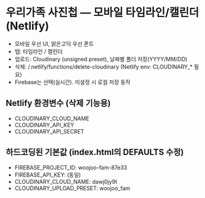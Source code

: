 
# 우리가족 사진첩 — 모바일 타임라인/캘린더 (Netlify)

- 모바일 우선 UI, 맑은고딕 우선 폰트
- 탭: 타임라인 / 캘린더
- 업로드: Cloudinary (unsigned preset), 날짜별 폴더 저장(YYYY/MM/DD)
- 삭제: /.netlify/functions/delete-cloudinary (Netlify env: CLOUDINARY_* 필요)
- Firebase는 선택(실시간). 미설정 시 로컬 저장 동작

## Netlify 환경변수 (삭제 기능용)
- CLOUDINARY_CLOUD_NAME
- CLOUDINARY_API_KEY
- CLOUDINARY_API_SECRET

## 하드코딩된 기본값 (index.html의 DEFAULTS 수정)
- FIREBASE_PROJECT_ID: woojoo-fam-87e33
- FIREBASE_API_KEY: (동일)
- CLOUDINARY_CLOUD_NAME: dawj0jy9t
- CLOUDINARY_UPLOAD_PRESET: woojoo_fam
